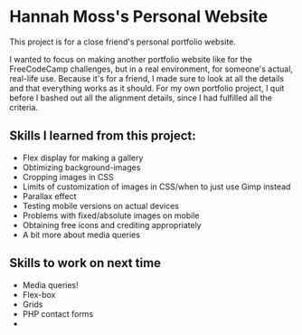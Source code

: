 # Hannah Moss's Personal Website
This project is for a close friend's personal portfolio website. 

I wanted to focus on making another portfolio website like for the FreeCodeCamp challenges, but in a real environment, for someone's actual, real-life use. Because it's for a friend, I made sure to look at all the details and that everything works as it should. For my own portfolio project, I quit before I bashed out all the alignment details, since I had fulfilled all the criteria. 

## Skills I learned from this project:
- Flex display for making a gallery
- Obtimizing background-images
- Cropping images in CSS
- Limits of customization of images in CSS/when to just use Gimp instead
- Parallax effect
- Testing mobile versions on actual devices
- Problems with fixed/absolute images on mobile
- Obtaining free icons and crediting appropriately
- A bit more about media queries

## Skills to work on next time
- Media queries!
- Flex-box
- Grids
- PHP contact forms
- 
